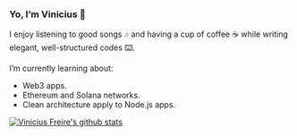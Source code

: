 ### Yo, I’m Vinicius 👋

I enjoy listening to good songs 🎶 and having a cup of coffee ☕ while writing elegant, well-structured codes ⌨️.

I’m currently learning about: 
  - Web3 apps.
  - Ethereum and Solana networks.
  - Clean architecture apply to Node.js apps.

[![Vinicius Freire's github stats](https://github-readme-stats.vercel.app/api?username=viniciussfreire&theme=dark&show_icons=true&count_private=true)](https://github.com/viniciussfreire)
